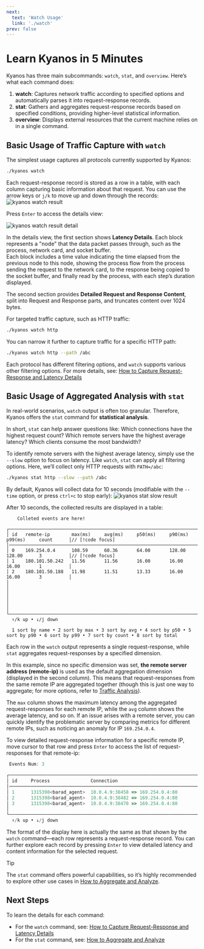 ```yaml
---
next:
  text: 'Watch Usage'
  link: './watch'
prev: false
---
```


# Learn Kyanos in 5 Minutes

Kyanos has three main subcommands: `watch`, `stat`, and `overview`. Here’s what each command does:
1. **watch**: Captures network traffic according to specified options and automatically parses it into request-response records.
2. **stat**: Gathers and aggregates request-response records based on specified conditions, providing higher-level statistical information.
3. **overview**: Displays external resources that the current machine relies on in a single command.

## Basic Usage of Traffic Capture with `watch`

The simplest usage captures all protocols currently supported by Kyanos:

```bash
./kyanos watch
```

Each request-response record is stored as a row in a table, with each column capturing basic information about that request. You can use the arrow keys or `j/k` to move up and down through the records:
![kyanos watch result](/watch-result.jpg)  

Press `Enter` to access the details view:

![kyanos watch result detail](/watch-result-detail.jpg)  

In the details view, the first section shows **Latency Details**. Each block represents a "node" that the data packet passes through, such as the process, network card, and socket buffer.  
Each block includes a time value indicating the time elapsed from the previous node to this node, showing the process flow from the process sending the request to the network card, to the response being copied to the socket buffer, and finally read by the process, with each step’s duration displayed.

The second section provides **Detailed Request and Response Content**, split into Request and Response parts, and truncates content over 1024 bytes.

For targeted traffic capture, such as HTTP traffic:

```bash
./kyanos watch http
```

You can narrow it further to capture traffic for a specific HTTP path:

```bash
./kyanos watch http --path /abc 
```

Each protocol has different filtering options, and `watch` supports various other filtering options. For more details, see: [How to Capture Request-Response and Latency Details](./watch)

## Basic Usage of Aggregated Analysis with `stat`

In real-world scenarios, `watch` output is often too granular. Therefore, Kyanos offers the `stat` command for **statistical analysis**.

In short, `stat` can help answer questions like: Which connections have the highest request count? Which remote servers have the highest average latency? Which clients consume the most bandwidth?

To identify remote servers with the highest average latency, simply use the `--slow` option to focus on latency. Like `watch`, `stat` can apply all filtering options. Here, we’ll collect only HTTP requests with `PATH=/abc`:

```bash
./kyanos stat http --slow --path /abc
```

By default, Kyanos will collect data for 10 seconds (modifiable with the `--time` option, or press `ctrl+c` to stop early):
![kyanos stat slow result](/qs-stat-slow.jpg)  

After 10 seconds, the collected results are displayed in a table:


```js{6-8}
    Colleted events are here!        

┌──────────────────────────────────────────────────────────────────────────────────────────────┐
│ id   remote-ip        max(ms)     avg(ms)     p50(ms)     p90(ms)     p99(ms)     count      │// [!code focus]
│──────────────────────────────────────────────────────────────────────────────────────────────│
│ 0    169.254.0.4      108.59      60.36       64.00       128.00      128.00      3          │// [!code focus]
│ 1    180.101.50.242   11.56       11.56       16.00       16.00       16.00       1          │
│ 2    180.101.50.188   11.98       11.51       13.33       16.00       16.00       3          │
│                                                                                              │
│                                                                                              │
│                                                                                              │
└──────────────────────────────────────────────────────────────────────────────────────────────┘
  ↑/k up • ↓/j down

  1 sort by name • 2 sort by max • 3 sort by avg • 4 sort by p50 • 5 sort by p90 • 6 sort by p99 • 7 sort by count • 8 sort by total
```

Each row in the `watch` output represents a single request-response, while `stat` aggregates request-responses by a specified dimension.

In this example, since no specific dimension was set, **the remote server address (remote-ip)** is used as the default aggregation dimension (displayed in the second column). This means that request-responses from the same remote IP are aggregated together (though this is just one way to aggregate; for more options, refer to [Traffic Analysis](./stat)).

The `max` column shows the maximum latency among the aggregated request-responses for each remote IP, while the `avg` column shows the average latency, and so on. If an issue arises with a remote server, you can quickly identify the problematic server by comparing metrics for different remote IPs, such as noticing an anomaly for IP `169.254.0.4`.

To view detailed request-response information for a specific remote IP, move cursor to that row and press `Enter` to access the list of request-responses for that remote-ip:

```js
 Events Num: 3

┌───────────────────────────────────────────────────────────────────────────────────────────────────────────────────────────────────────────────────┐
│ id     Process               Connection                                Proto   TotalTime↓  ReqSize     RespSize    Net/Internal   ReadSocketTime  │// [!code focus]
│───────────────────────────────────────────────────────────────────────────────────────────────────────────────────────────────────────────────────│
│ 1      1315398<barad_agent>  10.0.4.9:38458 => 169.254.0.4:80          HTTP    108.59      564         216         107.18         1.36            │// [!code focus]
│ 2      1315398<barad_agent>  10.0.4.9:38482 => 169.254.0.4:80          HTTP    45.89       676         216         43.83          2.00            │// [!code focus]
│ 3      1315398<barad_agent>  10.0.4.9:38470 => 169.254.0.4:80          HTTP    26.60       588         216         25.21          1.30            │
│                                                                                                                                                   │
└───────────────────────────────────────────────────────────────────────────────────────────────────────────────────────────────────────────────────┘
  ↑/k up • ↓/j down
```

The format of the display here is actually the same as that shown by the `watch` command—each row represents a request-response record. You can further explore each record by pressing `Enter` to view detailed latency and content information for the selected request.

> [!TIP]
> The `stat` command offers powerful capabilities, so it’s highly recommended to explore other use cases in [How to Aggregate and Analyze](./stat).

## Next Steps
To learn the details for each command:
- For the `watch` command, see: [How to Capture Request-Response and Latency Details](./watch)
- For the `stat` command, see: [How to Aggregate and Analyze](./stat)